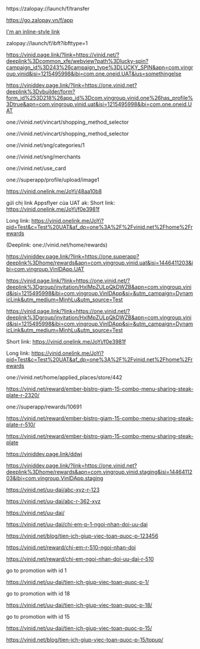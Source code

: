 
https://zalopay://launch/f/transfer


https://go.zalopay.vn/f/app



[I'm an inline-style link](zalopay://launch/f/transfer)


zalopay://launch/f/ibft?ibfttype=1


https://vinid.page.link/?link=https://vinid.net/?deeplink%3Dcommon_xfe/webview?path%3Dlucky-spin?campaign_id%3D243%26campaign_type%3DLUCKY_SPIN&apn=com.vingroup.vinid&isi=1215495998&ibi=com.one.oneid.UAT&ius=somethingelse


https://viniddev.page.link/?link=https://one.vinid.net?deeplink%3Dvbuilder/form?form_id%253D218%26app_id%3Dcom.vingroup.vinid.one%26has_profile%3Dtrue&apn=com.vingroup.vinid.uat&isi=1215495998&ibi=com.one.oneid.UAT




 one://vinid.net/vincart/shopping_method_selector
 
 
 one://vinid.net/vincart/shopping_method_selector
 
one://vinid.net/sng/categories/1

one://vinid.net/sng/merchants 
 
 
 
 
 one://vinid.net/use_card
 
 one://superapp/profile/upload/image1 


https://vinid.onelink.me/JoYi/48aa10b8




gửi chị link Appsflyer của UAT ak:
Short link: https://vinid.onelink.me/JoYi/f0e3981f


Long link: https://vinid.onelink.me/JoYi?pid=Test&c=Test%20UAT&af_dp=one%3A%2F%2Fvinid.net%2Fhome%2Frewards


(Deeplink: one://vinid.net/home/rewards)






https://viniddev.page.link/?link=https://one.superapp?deeplink%3Dhome/rewards&apn=com.vingroup.vinid.uat&isi=1446411203&ibi=com.vingroup.VinIDApp.UAT



https://vinid.page.link/?link=https://one.vinid.net/?deeplink%3Dgroup/invitation/HxIMpZULpQkDWZB&apn=com.vingroup.vinid&isi=1215495998&ibi=com.vingroup.VinIDApp&si=&utm_campaign=DynamicLink&utm_medium=MinhLu&utm_source=Test


https://vinid.page.link/?link=https://one.vinid.net/?deeplink%3Dgroup/invitation/HxIMpZULpQkDWZB&apn=com.vingroup.vinid&isi=1215495998&ibi=com.vingroup.VinIDApp&si=&utm_campaign=DynamicLink&utm_medium=MinhLu&utm_source=Test




Short link: https://vinid.onelink.me/JoYi/f0e3981f


Long link: https://vinid.onelink.me/JoYi?pid=Test&c=Test%20UAT&af_dp=one%3A%2F%2Fvinid.net%2Fhome%2Frewards



one://vinid.net/home/applied_places/store/442


https://vinid.net/reward/ember-bistro-giam-15-combo-menu-sharing-steak-plate-r-2320/




one://superapp/rewards/10691

https://vinid.net/reward/ember-bistro-giam-15-combo-menu-sharing-steak-plate-r-510/



https://vinid.net/reward/ember-bistro-giam-15-combo-menu-sharing-steak-plate


https://viniddev.page.link/ddwj


https://viniddev.page.link/?link=https://one.vinid.net?deeplink%3Dhome/rewards&apn=com.vingroup.vinid.staging&isi=1446411203&ibi=com.vingroup.VinIDApp.staging





https://vinid.net/uu-dai/abc-xyz-r-123 



https://vinid.net/uu-dai/abc-r-362-xyz

https://vinid.net/uu-dai/


https://vinid.net/uu-dai/chi-em-p-1-ngoi-nhan-doi-uu-dai


https://vinid.net/blog/tien-ich-giup-viec-toan-quoc-p-123456




https://vinid.net/reward/chi-em-r-510-ngoi-nhan-doi



https://vinid.net/reward/chi-em-ngoi-nhan-doi-uu-dai-r-510



go to promotion with id 1

https://vinid.net/uu-dai/tien-ich-giup-viec-toan-quoc-p-1/


go to promotion with id 18

https://vinid.net/uu-dai/tien-ich-giup-viec-toan-quoc-p-18/


go to promotion with id 15

https://vinid.net/uu-dai/tien-ich-giup-viec-toan-quoc-p-15/



https://vinid.net/blog/tien-ich-giup-viec-toan-quoc-p-15/topup/


